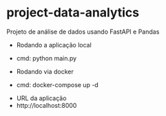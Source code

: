 # project-data-analytics
Projeto de análise de dados usando FastAPI e Pandas

- Rodando a aplicação local
 - cmd: python main.py

- Rodando via docker
 * cmd: docker-compose up -d

- URL da aplicação
 - http://localhost:8000
